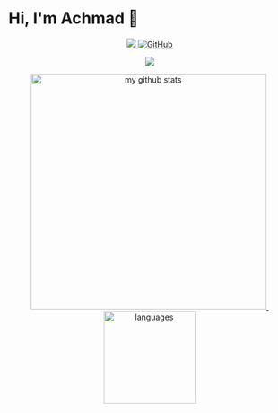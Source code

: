 # Hi, I'm Achmad 👋
<p align="center">
    <a href="https://arshiamidos.github.io">
        <img src="https://camo.githubusercontent.com/38bf262e2c177202fedef68851784c63dad5bb64/68747470733a2f2f6b6f6d617265762e636f6d2f67687076632f3f757365726e616d653d6172736869616d69646f73">
        <img alt="GitHub" src="https://img.shields.io/badge/dynamic/json?logo=github&label=GitHub+Followers&labelColor=282c34&color=181717&query=%24.data.totalSubs&url=https%3A%2F%2Fapi.spencerwoo.com%2Fsubstats%2F%3Fsource%3Dgithub%26queryKey%3Darshiamidos&longCache=true">
    </a>
</p>
<a href="https://achmadqomarudin.github.io">
    <p align="center">
        <img src="https://github-profile-trophy.vercel.app/?username=achmadqomarudin&column=7&theme=onedark"/>
    </p>
</a>
<!-- My GitHub stats with buefy theme ❤️ -->
<a align="center" href="https://achmadqomarudin.github.io">
<p align="center">
<img src="https://github-readme-stats.vercel.app/api?username=achmadqomarudin&show_icons=true&theme=tokyonight" alt="my github stats" width="420"/>&nbsp;<img src="https://github-readme-stats.vercel.app/api/top-langs/?username=achmadqomarudin&layout=compact&theme=tokyonight" alt="languages" height="165">
</p>
</a>
